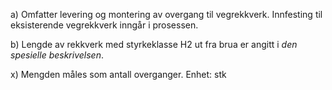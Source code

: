 a) Omfatter levering og montering av overgang til vegrekkverk. Innfesting til eksisterende vegrekkverk inngår i prosessen.

b) Lengde av rekkverk med styrkeklasse H2 ut fra brua er angitt i *den spesielle beskrivelsen*.

x) Mengden måles som antall overganger. Enhet: stk

